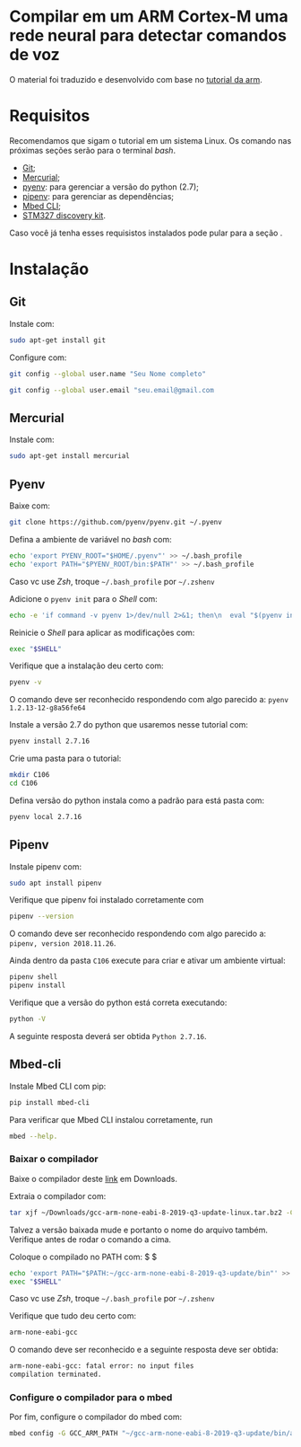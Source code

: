 # Compilar em um ARM Cortex-M uma rede neural para detectar comandos de voz

O material foi traduzido e desenvolvido com base no [tutorial da arm](https://developer.arm.com/solutions/machine-learning-on-arm/developer-material/how-to-guides/build-arm-cortex-m-voice-assistant-with-google-tensorflow-lite/getting-started).

# Requisitos

Recomendamos que sigam o tutorial em um sistema Linux. Os comando nas próximas seções serão para o terminal _bash_.

- [Git](https://git-scm.com/);
- [Mercurial](https://www.mercurial-scm.org/);
- [pyenv](https://github.com/pyenv/pyenv): para gerenciar a versão do python (2.7);
- [pipenv](https://github.com/pypa/pipenv): para gerenciar as dependências;
- [Mbed CLI](https://github.com/ARMmbed/mbed-cli);
- [STM327 discovery kit](https://os.mbed.com/platforms/ST-Discovery-F746NG/?_ga=2.266004431.1749276604.1570542574-1770900838.1570220510).

Caso você já tenha esses requisistos instalados pode pular para a seção .

# Instalação

## Git

Instale com:

```bash
sudo apt-get install git
```

Configure com:

```bash
git config --global user.name "Seu Nome completo"
```

```bash
git config --global user.email "seu.email@gmail.com
```

## Mercurial

Instale com:

```bash
sudo apt-get install mercurial
```

##  Pyenv

Baixe com:
```bash
git clone https://github.com/pyenv/pyenv.git ~/.pyenv
```
Defina a ambiente de variável no _bash_ com: 
```bash
echo 'export PYENV_ROOT="$HOME/.pyenv"' >> ~/.bash_profile
echo 'export PATH="$PYENV_ROOT/bin:$PATH"' >> ~/.bash_profile
```

Caso vc use _Zsh_, troque `~/.bash_profile` por `~/.zshenv`

Adicione o `pyenv init` para o _Shell_ com:
```bash
echo -e 'if command -v pyenv 1>/dev/null 2>&1; then\n  eval "$(pyenv init -)"\nfi' >> ~/.bash_profile
```

Reinicie o _Shell_ para aplicar as modificações com:

```bash
exec "$SHELL"
```

Verifique que a instalação deu certo com:

```bash
pyenv -v
```

O comando deve ser reconhecido respondendo com algo parecido a: `pyenv 1.2.13-12-g8a56fe64` 

Instale a versão 2.7 do python que usaremos nesse tutorial com:

```bash
pyenv install 2.7.16
```

Crie uma pasta para o tutorial:

```bash
mkdir C106
cd C106
```

Defina versão do python instala como a padrão para está pasta com:

```bash
pyenv local 2.7.16
```

## Pipenv

Instale pipenv com:

```bash
sudo apt install pipenv
```

Verifique que pipenv foi instalado corretamente com

```bash
pipenv --version
```

O comando deve ser reconhecido respondendo com algo parecido a: `pipenv, version 2018.11.26`.

Ainda dentro da pasta `C106` execute para criar e ativar um ambiente virtual:

```bash
pipenv shell
pipenv install
```

Verifique que a versão do python está correta executando:

```bash
python -V
```
A seguinte resposta deverá ser obtida `Python 2.7.16`.

## Mbed-cli

Instale Mbed CLI com pip:

```bash
pip install mbed-cli
```

Para verificar que Mbed CLI instalou corretamente, run

```bash
mbed --help.
```

### Baixar o compilador

Baixe o compilador deste [link](https://developer.arm.com/tools-and-software/open-source-software/developer-tools/gnu-toolchain/gnu-rm/downloads) em Downloads.

Extraia o compilador com:
```bash
tar xjf ~/Downloads/gcc-arm-none-eabi-8-2019-q3-update-linux.tar.bz2 -C ~/
```

Talvez a versão baixada mude e portanto o nome do arquivo também. Verifique antes de rodar o comando a cima.

Coloque o compilado no PATH com:
$ 
$ 
```bash
echo 'export PATH="$PATH:~/gcc-arm-none-eabi-8-2019-q3-update/bin"' >> ~/.bash_profile
exec "$SHELL"
```

Caso vc use _Zsh_, troque `~/.bash_profile` por `~/.zshenv`

Verifique que tudo deu certo com:

```bash
arm-none-eabi-gcc
```

O comando deve ser reconhecido e a seguinte resposta deve ser obtida: 

```bash
arm-none-eabi-gcc: fatal error: no input files
compilation terminated.
```

### Configure o compilador para o mbed

Por fim, configure o compilador do mbed com:

```bash
mbed config -G GCC_ARM_PATH	"~/gcc-arm-none-eabi-8-2019-q3-update/bin/arm-none-eabi-gcc"
```